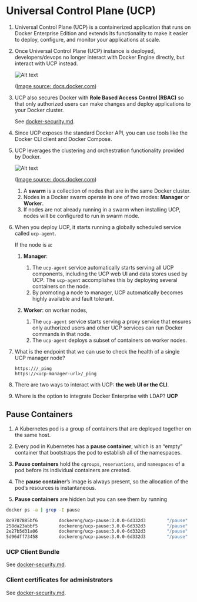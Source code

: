 # Universal Control Plane (UCP)

1. Universal Control Plane (UCP) is a containerized application that runs on Docker Enterprise Edition and extends
   its functionality to make it easier to deploy, configure, and monitor your applications at scale.

1. Once Universal Control Plane (UCP) instance is deployed, developers/devops no longer interact with Docker Engine
   directly, but interact with UCP instead. 

   ![Alt text](https://docs.docker.com/ee/ucp/images/ucp-architecture-1.svg?sanitize=true)

   ([Image source: docs.docker.com](https://docs.docker.com))

1. UCP also secures Docker with **Role Based Access Control (RBAC)** so that only authorized users can make changes
   and deploy applications to your Docker cluster.

   See [docker-security.md](docker-security.md).

1. Since UCP exposes the standard Docker API, you can use tools like the Docker CLI client and Docker Compose.

1. UCP leverages the clustering and orchestration functionality provided by Docker.

   ![Alt text](https://docs.docker.com/ee/ucp/images/ucp-architecture-2.svg?sanitize=true)

   ([Image source: docs.docker.com](https://docs.docker.com))

    1. A **swarm** is a collection of nodes that are in the same Docker cluster.
    1. Nodes in a Docker swarm operate in one of two modes: **Manager** or **Worker**. 
    1. If nodes are not already running in a swarm when installing UCP, nodes will be configured to run in swarm mode.

1. When you deploy UCP, it starts running a globally scheduled service called `ucp-agent`. 

   If the node is a:

    1. **Manager**: 
        1. The `ucp-agent` service automatically starts serving all UCP components, including the UCP web UI and data
           stores used by UCP. The `ucp-agent` accomplishes this by deploying several containers on the node. 
        1. By promoting a node to manager, UCP automatically becomes highly available and fault tolerant.

    1. **Worker**: on worker nodes,
        1. The `ucp-agent` service starts serving a proxy service that ensures only authorized users and other UCP
           services can run Docker commands in that node. 
        1. The `ucp-agent` deploys a subset of containers on worker nodes.

1. What is the endpoint that we can use to check the health of a single UCP manager node?

   `https:///_ping`   
   `https://<ucp-manager-url>/_ping`

1. There are two ways to interact with UCP: **the web UI or the CLI**.

1. Where is the option to integrate Docker Enterprise with LDAP? **UCP**


## Pause Containers

1. A Kubernetes pod is a group of containers that are deployed together on the same host.

1. Every pod in Kubernetes has a **pause container**, which is an “empty” container that bootstraps the pod to
   establish all of the namespaces. 
   
1. **Pause containers** hold the `cgroups`, `reservations`, and `namespaces` of a pod before its individual containers
   are created.

1. The **pause container**’s image is always present, so the allocation of the pod’s resources is instantaneous.

1. **Pause containers** are hidden but you can see them by running

```bash
docker ps -a | grep -I pause

8c9707885bf6        dockereng/ucp-pause:3.0.0-6d332d3        "/pause"                 47 hours ago        Up 47 hours                                                                                               k8s_POD_calico-kube-controllers-559f6948dc-5c84l_kube-system_d00e5130-1bf4-11e8-b426-0242ac110011_0
258da23abbf5        dockereng/ucp-pause:3.0.0-6d332d3        "/pause"                 47 hours ago        Up 47 hours                                                                                               k8s_POD_kube-dns-6d46d84946-tqpzr_kube-system_d63acec6-1bf4-11e8-b426-0242ac110011_0
2e27b5d31a06        dockereng/ucp-pause:3.0.0-6d332d3        "/pause"                 47 hours ago        Up 47 hours                                                                                               k8s_POD_compose-698cf787f9-dxs29_kube-system_d5866b3c-1bf4-11e8-b426-0242ac110011_0
5d96dff73458        dockereng/ucp-pause:3.0.0-6d332d3        "/pause"                 47 hours ago        Up 47 hours 
```

### UCP Client Bundle

See [docker-security.md](docker-security.md).

### Client certificates for administrators

See [docker-security.md](docker-security.md).
